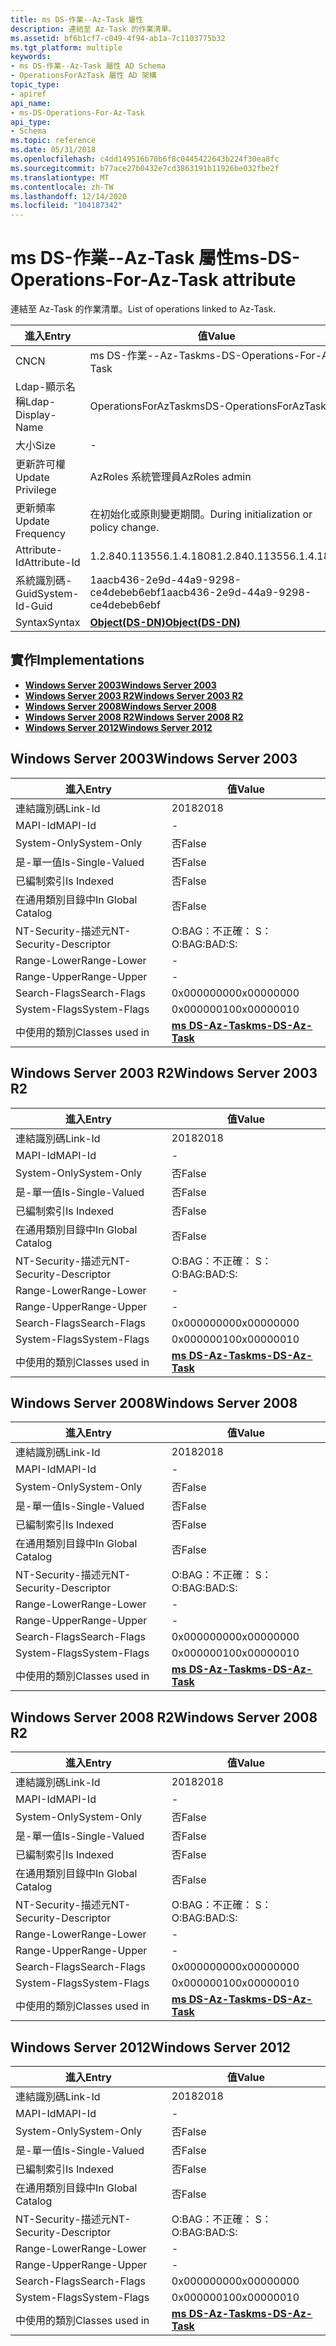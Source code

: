 ```yaml
---
title: ms DS-作業--Az-Task 屬性
description: 連結至 Az-Task 的作業清單。
ms.assetid: bf6b1cf7-c049-4f94-ab1a-7c1103775b32
ms.tgt_platform: multiple
keywords:
- ms DS-作業--Az-Task 屬性 AD Schema
- OperationsForAzTask 屬性 AD 架構
topic_type:
- apiref
api_name:
- ms-DS-Operations-For-Az-Task
api_type:
- Schema
ms.topic: reference
ms.date: 05/31/2018
ms.openlocfilehash: c4dd149516b70b6f8c0445422643b224f30ea8fc
ms.sourcegitcommit: b77ace27b0432e7cd3863191b11926be032fbe2f
ms.translationtype: MT
ms.contentlocale: zh-TW
ms.lasthandoff: 12/14/2020
ms.locfileid: "104187342"
---
```

# <a name="ms-ds-operations-for-az-task-attribute"></a><span data-ttu-id="b06eb-105">ms DS-作業--Az-Task 屬性</span><span class="sxs-lookup"><span data-stu-id="b06eb-105">ms-DS-Operations-For-Az-Task attribute</span></span>

<span data-ttu-id="b06eb-106">連結至 Az-Task 的作業清單。</span><span class="sxs-lookup"><span data-stu-id="b06eb-106">List of operations linked to Az-Task.</span></span>



| <span data-ttu-id="b06eb-107">進入</span><span class="sxs-lookup"><span data-stu-id="b06eb-107">Entry</span></span> | <span data-ttu-id="b06eb-108">值</span><span class="sxs-lookup"><span data-stu-id="b06eb-108">Value</span></span> |
|-------------------|-----------------------------------------|
| <span data-ttu-id="b06eb-109">CN</span><span class="sxs-lookup"><span data-stu-id="b06eb-109">CN</span></span>                | <span data-ttu-id="b06eb-110">ms DS-作業--Az-Task</span><span class="sxs-lookup"><span data-stu-id="b06eb-110">ms-DS-Operations-For-Az-Task</span></span>            |
| <span data-ttu-id="b06eb-111">Ldap-顯示名稱</span><span class="sxs-lookup"><span data-stu-id="b06eb-111">Ldap-Display-Name</span></span> | <span data-ttu-id="b06eb-112">OperationsForAzTask</span><span class="sxs-lookup"><span data-stu-id="b06eb-112">msDS-OperationsForAzTask</span></span>                |
| <span data-ttu-id="b06eb-113">大小</span><span class="sxs-lookup"><span data-stu-id="b06eb-113">Size</span></span>              | \-                                      |
| <span data-ttu-id="b06eb-114">更新許可權</span><span class="sxs-lookup"><span data-stu-id="b06eb-114">Update Privilege</span></span>  | <span data-ttu-id="b06eb-115">AzRoles 系統管理員</span><span class="sxs-lookup"><span data-stu-id="b06eb-115">AzRoles admin</span></span>                           |
| <span data-ttu-id="b06eb-116">更新頻率</span><span class="sxs-lookup"><span data-stu-id="b06eb-116">Update Frequency</span></span>  | <span data-ttu-id="b06eb-117">在初始化或原則變更期間。</span><span class="sxs-lookup"><span data-stu-id="b06eb-117">During initialization or policy change.</span></span> |
| <span data-ttu-id="b06eb-118">Attribute-Id</span><span class="sxs-lookup"><span data-stu-id="b06eb-118">Attribute-Id</span></span>      | <span data-ttu-id="b06eb-119">1.2.840.113556.1.4.1808</span><span class="sxs-lookup"><span data-stu-id="b06eb-119">1.2.840.113556.1.4.1808</span></span>                 |
| <span data-ttu-id="b06eb-120">系統識別碼-Guid</span><span class="sxs-lookup"><span data-stu-id="b06eb-120">System-Id-Guid</span></span>    | <span data-ttu-id="b06eb-121">1aacb436-2e9d-44a9-9298-ce4debeb6ebf</span><span class="sxs-lookup"><span data-stu-id="b06eb-121">1aacb436-2e9d-44a9-9298-ce4debeb6ebf</span></span>    |
| <span data-ttu-id="b06eb-122">Syntax</span><span class="sxs-lookup"><span data-stu-id="b06eb-122">Syntax</span></span>            | [<span data-ttu-id="b06eb-123">**Object(DS-DN)**</span><span class="sxs-lookup"><span data-stu-id="b06eb-123">**Object(DS-DN)**</span></span>](s-object-ds-dn.md) |



## <a name="implementations"></a><span data-ttu-id="b06eb-124">實作</span><span class="sxs-lookup"><span data-stu-id="b06eb-124">Implementations</span></span>

-   [<span data-ttu-id="b06eb-125">**Windows Server 2003**</span><span class="sxs-lookup"><span data-stu-id="b06eb-125">**Windows Server 2003**</span></span>](#windows-server-2003)
-   [<span data-ttu-id="b06eb-126">**Windows Server 2003 R2**</span><span class="sxs-lookup"><span data-stu-id="b06eb-126">**Windows Server 2003 R2**</span></span>](#windows-server-2003-r2)
-   [<span data-ttu-id="b06eb-127">**Windows Server 2008**</span><span class="sxs-lookup"><span data-stu-id="b06eb-127">**Windows Server 2008**</span></span>](#windows-server-2008)
-   [<span data-ttu-id="b06eb-128">**Windows Server 2008 R2**</span><span class="sxs-lookup"><span data-stu-id="b06eb-128">**Windows Server 2008 R2**</span></span>](#windows-server-2008-r2)
-   [<span data-ttu-id="b06eb-129">**Windows Server 2012**</span><span class="sxs-lookup"><span data-stu-id="b06eb-129">**Windows Server 2012**</span></span>](#windows-server-2012)

## <a name="windows-server-2003"></a><span data-ttu-id="b06eb-130">Windows Server 2003</span><span class="sxs-lookup"><span data-stu-id="b06eb-130">Windows Server 2003</span></span>



| <span data-ttu-id="b06eb-131">進入</span><span class="sxs-lookup"><span data-stu-id="b06eb-131">Entry</span></span> | <span data-ttu-id="b06eb-132">值</span><span class="sxs-lookup"><span data-stu-id="b06eb-132">Value</span></span> |
|------------------------|---------------------------------------------------|
| <span data-ttu-id="b06eb-133">連結識別碼</span><span class="sxs-lookup"><span data-stu-id="b06eb-133">Link-Id</span></span>                | <span data-ttu-id="b06eb-134">2018</span><span class="sxs-lookup"><span data-stu-id="b06eb-134">2018</span></span>                                              |
| <span data-ttu-id="b06eb-135">MAPI-Id</span><span class="sxs-lookup"><span data-stu-id="b06eb-135">MAPI-Id</span></span>                | \-                                                |
| <span data-ttu-id="b06eb-136">System-Only</span><span class="sxs-lookup"><span data-stu-id="b06eb-136">System-Only</span></span>            | <span data-ttu-id="b06eb-137">否</span><span class="sxs-lookup"><span data-stu-id="b06eb-137">False</span></span>                                             |
| <span data-ttu-id="b06eb-138">是-單一值</span><span class="sxs-lookup"><span data-stu-id="b06eb-138">Is-Single-Valued</span></span>       | <span data-ttu-id="b06eb-139">否</span><span class="sxs-lookup"><span data-stu-id="b06eb-139">False</span></span>                                             |
| <span data-ttu-id="b06eb-140">已編制索引</span><span class="sxs-lookup"><span data-stu-id="b06eb-140">Is Indexed</span></span>             | <span data-ttu-id="b06eb-141">否</span><span class="sxs-lookup"><span data-stu-id="b06eb-141">False</span></span>                                             |
| <span data-ttu-id="b06eb-142">在通用類別目錄中</span><span class="sxs-lookup"><span data-stu-id="b06eb-142">In Global Catalog</span></span>      | <span data-ttu-id="b06eb-143">否</span><span class="sxs-lookup"><span data-stu-id="b06eb-143">False</span></span>                                             |
| <span data-ttu-id="b06eb-144">NT-Security-描述元</span><span class="sxs-lookup"><span data-stu-id="b06eb-144">NT-Security-Descriptor</span></span> | <span data-ttu-id="b06eb-145">O:BAG：不正確： S：</span><span class="sxs-lookup"><span data-stu-id="b06eb-145">O:BAG:BAD:S:</span></span>                                      |
| <span data-ttu-id="b06eb-146">Range-Lower</span><span class="sxs-lookup"><span data-stu-id="b06eb-146">Range-Lower</span></span>            | \-                                                |
| <span data-ttu-id="b06eb-147">Range-Upper</span><span class="sxs-lookup"><span data-stu-id="b06eb-147">Range-Upper</span></span>            | \-                                                |
| <span data-ttu-id="b06eb-148">Search-Flags</span><span class="sxs-lookup"><span data-stu-id="b06eb-148">Search-Flags</span></span>           | <span data-ttu-id="b06eb-149">0x00000000</span><span class="sxs-lookup"><span data-stu-id="b06eb-149">0x00000000</span></span>                                        |
| <span data-ttu-id="b06eb-150">System-Flags</span><span class="sxs-lookup"><span data-stu-id="b06eb-150">System-Flags</span></span>           | <span data-ttu-id="b06eb-151">0x00000010</span><span class="sxs-lookup"><span data-stu-id="b06eb-151">0x00000010</span></span>                                        |
| <span data-ttu-id="b06eb-152">中使用的類別</span><span class="sxs-lookup"><span data-stu-id="b06eb-152">Classes used in</span></span>        | [<span data-ttu-id="b06eb-153">**ms DS-Az-Task**</span><span class="sxs-lookup"><span data-stu-id="b06eb-153">**ms-DS-Az-Task**</span></span>](c-msds-aztask.md)<br/> |



## <a name="windows-server-2003-r2"></a><span data-ttu-id="b06eb-154">Windows Server 2003 R2</span><span class="sxs-lookup"><span data-stu-id="b06eb-154">Windows Server 2003 R2</span></span>



| <span data-ttu-id="b06eb-155">進入</span><span class="sxs-lookup"><span data-stu-id="b06eb-155">Entry</span></span> | <span data-ttu-id="b06eb-156">值</span><span class="sxs-lookup"><span data-stu-id="b06eb-156">Value</span></span> |
|------------------------|---------------------------------------------------|
| <span data-ttu-id="b06eb-157">連結識別碼</span><span class="sxs-lookup"><span data-stu-id="b06eb-157">Link-Id</span></span>                | <span data-ttu-id="b06eb-158">2018</span><span class="sxs-lookup"><span data-stu-id="b06eb-158">2018</span></span>                                              |
| <span data-ttu-id="b06eb-159">MAPI-Id</span><span class="sxs-lookup"><span data-stu-id="b06eb-159">MAPI-Id</span></span>                | \-                                                |
| <span data-ttu-id="b06eb-160">System-Only</span><span class="sxs-lookup"><span data-stu-id="b06eb-160">System-Only</span></span>            | <span data-ttu-id="b06eb-161">否</span><span class="sxs-lookup"><span data-stu-id="b06eb-161">False</span></span>                                             |
| <span data-ttu-id="b06eb-162">是-單一值</span><span class="sxs-lookup"><span data-stu-id="b06eb-162">Is-Single-Valued</span></span>       | <span data-ttu-id="b06eb-163">否</span><span class="sxs-lookup"><span data-stu-id="b06eb-163">False</span></span>                                             |
| <span data-ttu-id="b06eb-164">已編制索引</span><span class="sxs-lookup"><span data-stu-id="b06eb-164">Is Indexed</span></span>             | <span data-ttu-id="b06eb-165">否</span><span class="sxs-lookup"><span data-stu-id="b06eb-165">False</span></span>                                             |
| <span data-ttu-id="b06eb-166">在通用類別目錄中</span><span class="sxs-lookup"><span data-stu-id="b06eb-166">In Global Catalog</span></span>      | <span data-ttu-id="b06eb-167">否</span><span class="sxs-lookup"><span data-stu-id="b06eb-167">False</span></span>                                             |
| <span data-ttu-id="b06eb-168">NT-Security-描述元</span><span class="sxs-lookup"><span data-stu-id="b06eb-168">NT-Security-Descriptor</span></span> | <span data-ttu-id="b06eb-169">O:BAG：不正確： S：</span><span class="sxs-lookup"><span data-stu-id="b06eb-169">O:BAG:BAD:S:</span></span>                                      |
| <span data-ttu-id="b06eb-170">Range-Lower</span><span class="sxs-lookup"><span data-stu-id="b06eb-170">Range-Lower</span></span>            | \-                                                |
| <span data-ttu-id="b06eb-171">Range-Upper</span><span class="sxs-lookup"><span data-stu-id="b06eb-171">Range-Upper</span></span>            | \-                                                |
| <span data-ttu-id="b06eb-172">Search-Flags</span><span class="sxs-lookup"><span data-stu-id="b06eb-172">Search-Flags</span></span>           | <span data-ttu-id="b06eb-173">0x00000000</span><span class="sxs-lookup"><span data-stu-id="b06eb-173">0x00000000</span></span>                                        |
| <span data-ttu-id="b06eb-174">System-Flags</span><span class="sxs-lookup"><span data-stu-id="b06eb-174">System-Flags</span></span>           | <span data-ttu-id="b06eb-175">0x00000010</span><span class="sxs-lookup"><span data-stu-id="b06eb-175">0x00000010</span></span>                                        |
| <span data-ttu-id="b06eb-176">中使用的類別</span><span class="sxs-lookup"><span data-stu-id="b06eb-176">Classes used in</span></span>        | [<span data-ttu-id="b06eb-177">**ms DS-Az-Task**</span><span class="sxs-lookup"><span data-stu-id="b06eb-177">**ms-DS-Az-Task**</span></span>](c-msds-aztask.md)<br/> |



## <a name="windows-server-2008"></a><span data-ttu-id="b06eb-178">Windows Server 2008</span><span class="sxs-lookup"><span data-stu-id="b06eb-178">Windows Server 2008</span></span>



| <span data-ttu-id="b06eb-179">進入</span><span class="sxs-lookup"><span data-stu-id="b06eb-179">Entry</span></span> | <span data-ttu-id="b06eb-180">值</span><span class="sxs-lookup"><span data-stu-id="b06eb-180">Value</span></span> |
|------------------------|---------------------------------------------------|
| <span data-ttu-id="b06eb-181">連結識別碼</span><span class="sxs-lookup"><span data-stu-id="b06eb-181">Link-Id</span></span>                | <span data-ttu-id="b06eb-182">2018</span><span class="sxs-lookup"><span data-stu-id="b06eb-182">2018</span></span>                                              |
| <span data-ttu-id="b06eb-183">MAPI-Id</span><span class="sxs-lookup"><span data-stu-id="b06eb-183">MAPI-Id</span></span>                | \-                                                |
| <span data-ttu-id="b06eb-184">System-Only</span><span class="sxs-lookup"><span data-stu-id="b06eb-184">System-Only</span></span>            | <span data-ttu-id="b06eb-185">否</span><span class="sxs-lookup"><span data-stu-id="b06eb-185">False</span></span>                                             |
| <span data-ttu-id="b06eb-186">是-單一值</span><span class="sxs-lookup"><span data-stu-id="b06eb-186">Is-Single-Valued</span></span>       | <span data-ttu-id="b06eb-187">否</span><span class="sxs-lookup"><span data-stu-id="b06eb-187">False</span></span>                                             |
| <span data-ttu-id="b06eb-188">已編制索引</span><span class="sxs-lookup"><span data-stu-id="b06eb-188">Is Indexed</span></span>             | <span data-ttu-id="b06eb-189">否</span><span class="sxs-lookup"><span data-stu-id="b06eb-189">False</span></span>                                             |
| <span data-ttu-id="b06eb-190">在通用類別目錄中</span><span class="sxs-lookup"><span data-stu-id="b06eb-190">In Global Catalog</span></span>      | <span data-ttu-id="b06eb-191">否</span><span class="sxs-lookup"><span data-stu-id="b06eb-191">False</span></span>                                             |
| <span data-ttu-id="b06eb-192">NT-Security-描述元</span><span class="sxs-lookup"><span data-stu-id="b06eb-192">NT-Security-Descriptor</span></span> | <span data-ttu-id="b06eb-193">O:BAG：不正確： S：</span><span class="sxs-lookup"><span data-stu-id="b06eb-193">O:BAG:BAD:S:</span></span>                                      |
| <span data-ttu-id="b06eb-194">Range-Lower</span><span class="sxs-lookup"><span data-stu-id="b06eb-194">Range-Lower</span></span>            | \-                                                |
| <span data-ttu-id="b06eb-195">Range-Upper</span><span class="sxs-lookup"><span data-stu-id="b06eb-195">Range-Upper</span></span>            | \-                                                |
| <span data-ttu-id="b06eb-196">Search-Flags</span><span class="sxs-lookup"><span data-stu-id="b06eb-196">Search-Flags</span></span>           | <span data-ttu-id="b06eb-197">0x00000000</span><span class="sxs-lookup"><span data-stu-id="b06eb-197">0x00000000</span></span>                                        |
| <span data-ttu-id="b06eb-198">System-Flags</span><span class="sxs-lookup"><span data-stu-id="b06eb-198">System-Flags</span></span>           | <span data-ttu-id="b06eb-199">0x00000010</span><span class="sxs-lookup"><span data-stu-id="b06eb-199">0x00000010</span></span>                                        |
| <span data-ttu-id="b06eb-200">中使用的類別</span><span class="sxs-lookup"><span data-stu-id="b06eb-200">Classes used in</span></span>        | [<span data-ttu-id="b06eb-201">**ms DS-Az-Task**</span><span class="sxs-lookup"><span data-stu-id="b06eb-201">**ms-DS-Az-Task**</span></span>](c-msds-aztask.md)<br/> |



## <a name="windows-server-2008-r2"></a><span data-ttu-id="b06eb-202">Windows Server 2008 R2</span><span class="sxs-lookup"><span data-stu-id="b06eb-202">Windows Server 2008 R2</span></span>



| <span data-ttu-id="b06eb-203">進入</span><span class="sxs-lookup"><span data-stu-id="b06eb-203">Entry</span></span> | <span data-ttu-id="b06eb-204">值</span><span class="sxs-lookup"><span data-stu-id="b06eb-204">Value</span></span> |
|------------------------|---------------------------------------------------|
| <span data-ttu-id="b06eb-205">連結識別碼</span><span class="sxs-lookup"><span data-stu-id="b06eb-205">Link-Id</span></span>                | <span data-ttu-id="b06eb-206">2018</span><span class="sxs-lookup"><span data-stu-id="b06eb-206">2018</span></span>                                              |
| <span data-ttu-id="b06eb-207">MAPI-Id</span><span class="sxs-lookup"><span data-stu-id="b06eb-207">MAPI-Id</span></span>                | \-                                                |
| <span data-ttu-id="b06eb-208">System-Only</span><span class="sxs-lookup"><span data-stu-id="b06eb-208">System-Only</span></span>            | <span data-ttu-id="b06eb-209">否</span><span class="sxs-lookup"><span data-stu-id="b06eb-209">False</span></span>                                             |
| <span data-ttu-id="b06eb-210">是-單一值</span><span class="sxs-lookup"><span data-stu-id="b06eb-210">Is-Single-Valued</span></span>       | <span data-ttu-id="b06eb-211">否</span><span class="sxs-lookup"><span data-stu-id="b06eb-211">False</span></span>                                             |
| <span data-ttu-id="b06eb-212">已編制索引</span><span class="sxs-lookup"><span data-stu-id="b06eb-212">Is Indexed</span></span>             | <span data-ttu-id="b06eb-213">否</span><span class="sxs-lookup"><span data-stu-id="b06eb-213">False</span></span>                                             |
| <span data-ttu-id="b06eb-214">在通用類別目錄中</span><span class="sxs-lookup"><span data-stu-id="b06eb-214">In Global Catalog</span></span>      | <span data-ttu-id="b06eb-215">否</span><span class="sxs-lookup"><span data-stu-id="b06eb-215">False</span></span>                                             |
| <span data-ttu-id="b06eb-216">NT-Security-描述元</span><span class="sxs-lookup"><span data-stu-id="b06eb-216">NT-Security-Descriptor</span></span> | <span data-ttu-id="b06eb-217">O:BAG：不正確： S：</span><span class="sxs-lookup"><span data-stu-id="b06eb-217">O:BAG:BAD:S:</span></span>                                      |
| <span data-ttu-id="b06eb-218">Range-Lower</span><span class="sxs-lookup"><span data-stu-id="b06eb-218">Range-Lower</span></span>            | \-                                                |
| <span data-ttu-id="b06eb-219">Range-Upper</span><span class="sxs-lookup"><span data-stu-id="b06eb-219">Range-Upper</span></span>            | \-                                                |
| <span data-ttu-id="b06eb-220">Search-Flags</span><span class="sxs-lookup"><span data-stu-id="b06eb-220">Search-Flags</span></span>           | <span data-ttu-id="b06eb-221">0x00000000</span><span class="sxs-lookup"><span data-stu-id="b06eb-221">0x00000000</span></span>                                        |
| <span data-ttu-id="b06eb-222">System-Flags</span><span class="sxs-lookup"><span data-stu-id="b06eb-222">System-Flags</span></span>           | <span data-ttu-id="b06eb-223">0x00000010</span><span class="sxs-lookup"><span data-stu-id="b06eb-223">0x00000010</span></span>                                        |
| <span data-ttu-id="b06eb-224">中使用的類別</span><span class="sxs-lookup"><span data-stu-id="b06eb-224">Classes used in</span></span>        | [<span data-ttu-id="b06eb-225">**ms DS-Az-Task**</span><span class="sxs-lookup"><span data-stu-id="b06eb-225">**ms-DS-Az-Task**</span></span>](c-msds-aztask.md)<br/> |



## <a name="windows-server-2012"></a><span data-ttu-id="b06eb-226">Windows Server 2012</span><span class="sxs-lookup"><span data-stu-id="b06eb-226">Windows Server 2012</span></span>



| <span data-ttu-id="b06eb-227">進入</span><span class="sxs-lookup"><span data-stu-id="b06eb-227">Entry</span></span> | <span data-ttu-id="b06eb-228">值</span><span class="sxs-lookup"><span data-stu-id="b06eb-228">Value</span></span> |
|------------------------|---------------------------------------------------|
| <span data-ttu-id="b06eb-229">連結識別碼</span><span class="sxs-lookup"><span data-stu-id="b06eb-229">Link-Id</span></span>                | <span data-ttu-id="b06eb-230">2018</span><span class="sxs-lookup"><span data-stu-id="b06eb-230">2018</span></span>                                              |
| <span data-ttu-id="b06eb-231">MAPI-Id</span><span class="sxs-lookup"><span data-stu-id="b06eb-231">MAPI-Id</span></span>                | \-                                                |
| <span data-ttu-id="b06eb-232">System-Only</span><span class="sxs-lookup"><span data-stu-id="b06eb-232">System-Only</span></span>            | <span data-ttu-id="b06eb-233">否</span><span class="sxs-lookup"><span data-stu-id="b06eb-233">False</span></span>                                             |
| <span data-ttu-id="b06eb-234">是-單一值</span><span class="sxs-lookup"><span data-stu-id="b06eb-234">Is-Single-Valued</span></span>       | <span data-ttu-id="b06eb-235">否</span><span class="sxs-lookup"><span data-stu-id="b06eb-235">False</span></span>                                             |
| <span data-ttu-id="b06eb-236">已編制索引</span><span class="sxs-lookup"><span data-stu-id="b06eb-236">Is Indexed</span></span>             | <span data-ttu-id="b06eb-237">否</span><span class="sxs-lookup"><span data-stu-id="b06eb-237">False</span></span>                                             |
| <span data-ttu-id="b06eb-238">在通用類別目錄中</span><span class="sxs-lookup"><span data-stu-id="b06eb-238">In Global Catalog</span></span>      | <span data-ttu-id="b06eb-239">否</span><span class="sxs-lookup"><span data-stu-id="b06eb-239">False</span></span>                                             |
| <span data-ttu-id="b06eb-240">NT-Security-描述元</span><span class="sxs-lookup"><span data-stu-id="b06eb-240">NT-Security-Descriptor</span></span> | <span data-ttu-id="b06eb-241">O:BAG：不正確： S：</span><span class="sxs-lookup"><span data-stu-id="b06eb-241">O:BAG:BAD:S:</span></span>                                      |
| <span data-ttu-id="b06eb-242">Range-Lower</span><span class="sxs-lookup"><span data-stu-id="b06eb-242">Range-Lower</span></span>            | \-                                                |
| <span data-ttu-id="b06eb-243">Range-Upper</span><span class="sxs-lookup"><span data-stu-id="b06eb-243">Range-Upper</span></span>            | \-                                                |
| <span data-ttu-id="b06eb-244">Search-Flags</span><span class="sxs-lookup"><span data-stu-id="b06eb-244">Search-Flags</span></span>           | <span data-ttu-id="b06eb-245">0x00000000</span><span class="sxs-lookup"><span data-stu-id="b06eb-245">0x00000000</span></span>                                        |
| <span data-ttu-id="b06eb-246">System-Flags</span><span class="sxs-lookup"><span data-stu-id="b06eb-246">System-Flags</span></span>           | <span data-ttu-id="b06eb-247">0x00000010</span><span class="sxs-lookup"><span data-stu-id="b06eb-247">0x00000010</span></span>                                        |
| <span data-ttu-id="b06eb-248">中使用的類別</span><span class="sxs-lookup"><span data-stu-id="b06eb-248">Classes used in</span></span>        | [<span data-ttu-id="b06eb-249">**ms DS-Az-Task**</span><span class="sxs-lookup"><span data-stu-id="b06eb-249">**ms-DS-Az-Task**</span></span>](c-msds-aztask.md)<br/> |



 

 





